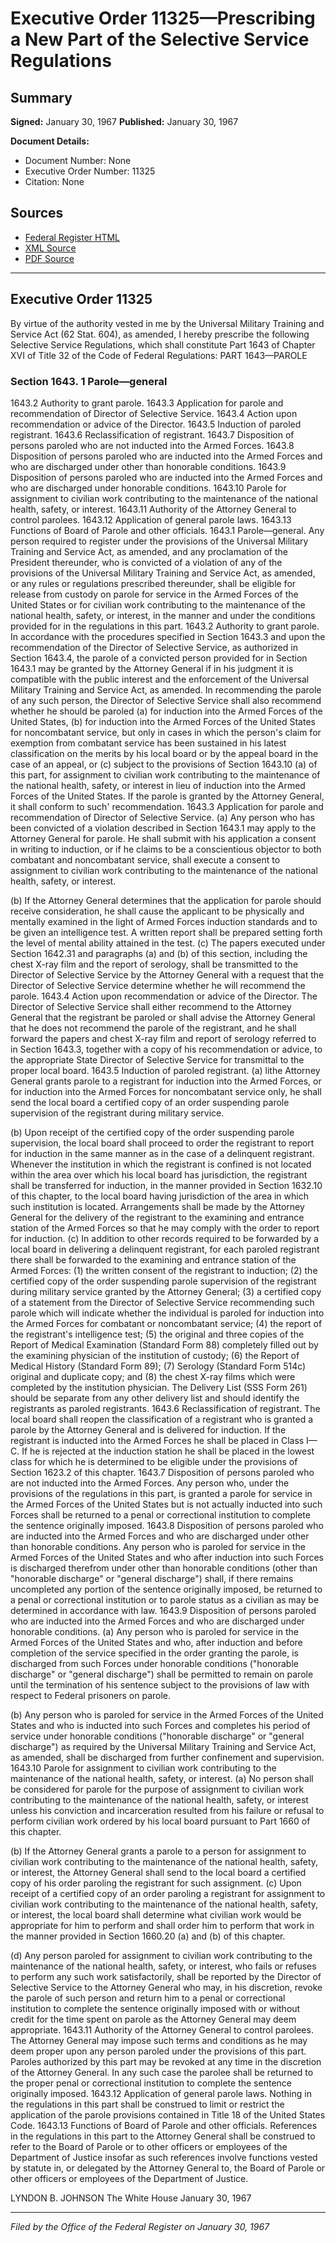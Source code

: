# Executive Order 11325—Prescribing a New Part of the Selective Service Regulations

## Summary

**Signed:** January 30, 1967
**Published:** January 30, 1967

**Document Details:**
- Document Number: None
- Executive Order Number: 11325
- Citation: None

## Sources
- [Federal Register HTML](https://www.presidency.ucsb.edu/documents/executive-order-11325-prescribing-new-part-the-selective-service-regulations)
- [XML Source](None)
- [PDF Source](None)

---

## Executive Order 11325

By virtue of the authority vested in me by the Universal Military Training and Service Act (62 Stat. 604), as amended, I hereby prescribe the following Selective Service Regulations, which shall constitute Part 1643 of Chapter XVI of Title 32 of the Code of Federal Regulations:
PART 1643—PAROLE
### Section 1643. 1 Parole—general

1643.2 Authority to grant parole.
1643.3 Application for parole and recommendation of Director of Selective Service.
1643.4 Action upon recommendation or advice of the Director.
1643.5 Induction of paroled registrant.
1643.6 Reclassification of registrant.
1643.7 Disposition of persons paroled who are not inducted into the Armed Forces.
1643.8 Disposition of persons paroled who are inducted into the Armed Forces and who are discharged under other than honorable conditions.
1643.9 Disposition of persons paroled who are inducted into the Armed Forces and who are discharged under honorable conditions.
1643.10 Parole for assignment to civilian work contributing to the maintenance of the national health, safety, or interest.
1643.11 Authority of the Attorney General to control parolees.
1643.12 Application of general parole laws.
1643.13 Functions of Board of Parole and other officials.
1643.1 Parole—general. Any person required to register under the provisions of the Universal Military Training and Service Act, as amended, and any proclamation of the President thereunder, who is convicted of a violation of any of the provisions of the Universal Military Training and Service Act, as amended, or any rules or regulations prescribed thereunder, shall be eligible for release from custody on parole for service in the Armed Forces of the United States or for civilian work contributing to the maintenance of the national health, safety, or interest, in the manner and under the conditions provided for in the regulations in this part.
1643.2 Authority to grant parole. In accordance with the procedures specified in Section 1643.3 and upon the recommendation of the Director of Selective Service, as authorized in Section 1643.4, the parole of a convicted person provided for in Section 1643.1 may be granted by the Attorney General if in his judgment it is compatible with the public interest and the enforcement of the Universal Military Training and Service Act, as amended. In recommending the parole of any such person, the Director of Selective Service shall also recommend whether he should be paroled (a) for induction into the Armed Forces of the United States, (b) for induction into the Armed Forces of the United States for noncombatant service, but only in cases in which the person's claim for exemption from combatant service has been sustained in his latest classification on the merits by his local board or by the appeal board in the case of an appeal, or (c) subject to the provisions of Section 1643.10 (a) of this part, for assignment to civilian work contributing to the maintenance of the national health, safety, or interest in lieu of induction into the Armed Forces of the United States. If the parole is granted by the Attorney General, it shall conform to such' recommendation.
1643.3 Application for parole and recommendation of Director of Selective Service. (a) Any person who has been convicted of a violation described in Section 1643.1 may apply to the Attorney General for parole. He shall submit with his application a consent in writing to induction, or if he claims to be a conscientious objector to both combatant and noncombatant service, shall execute a consent to assignment to civilian work contributing to the maintenance of the national health, safety, or interest.

(b) If the Attorney General determines that the application for parole should receive consideration, he shall cause the applicant to be physically and mentally examined in the light of Armed Forces induction standards and to be given an intelligence test. A written report shall be prepared setting forth the level of mental ability attained in the test.
(c) The papers executed under Section 1642.31 and paragraphs (a) and (b) of this section, including the chest X-ray film and the report of serology, shall be transmitted to the Director of Selective Service by the Attorney General with a request that the Director of Selective Service determine whether he will recommend the parole.
1643.4 Action upon recommendation or advice of the Director. The Director of Selective Service shall either recommend to the Attorney General that the registrant be paroled or shall advise the Attorney General that he does not recommend the parole of the registrant, and he shall forward the papers and chest X-ray film and report of serology referred to in Section 1643.3, together with a copy of his recommendation or advice, to the appropriate State Director of Selective Service for transmittal to the proper local board.
1643.5 Induction of paroled registrant. (a) lithe Attorney General grants parole to a registrant for induction into the Armed Forces, or for induction into the Armed Forces for noncombatant service only, he shall send the local board a certified copy of an order suspending parole supervision of the registrant during military service.

(b) Upon receipt of the certified copy of the order suspending parole supervision, the local board shall proceed to order the registrant to report for induction in the same manner as in the case of a delinquent registrant. Whenever the institution in which the registrant is confined is not located within the area over which his local board has jurisdiction, the registrant shall be transferred for induction, in the manner provided in Section 1632.10 of this chapter, to the local board having jurisdiction of the area in which such institution is located. Arrangements shall be made by the Attorney General for the delivery of the registrant to the examining and entrance station of the Armed Forces so that he may comply with the order to report for induction.
(c) In addition to other records required to be forwarded by a local board in delivering a delinquent registrant, for each paroled registrant there shall be forwarded to the examining and entrance station of the Armed Forces:
    (1) the written consent of the registrant to induction;
    (2) the certified copy of the order suspending parole supervision of the registrant during military service granted by the Attorney General;
    (3) a certified copy of a statement from the Director of Selective Service recommending such parole which will indicate whether the individual is paroled for induction into the Armed Forces for combatant or noncombatant service;
    (4) the report of the registrant's intelligence test;
    (5) the original and three copies of the Report of Medical Examination (Standard Form 88) completely filled out by the examining physician of the institution of custody;
    (6) the Report of Medical History (Standard Form 89);
    (7) Serology (Standard Form 514c) original and duplicate copy; and
    (8) the chest X-ray films which were completed by the institution physician.
The Delivery List (SSS Form 261) should be separate from any other delivery list and should identify the registrants as paroled registrants.
1643.6 Reclassification of registrant. The local board shall reopen the classification of a registrant who is granted a parole by the Attorney General and is delivered for induction. If the registrant is inducted into the Armed Forces he shall be placed in Class I—C. If he is rejected at the induction station he shall be placed in the lowest class for which he is determined to be eligible under the provisions of Section 1623.2 of this chapter.
1643.7 Disposition of persons paroled who are not inducted into the Armed Forces. Any person who, under the provisions of the regulations in this part, is granted a parole for service in the Armed Forces of the United States but is not actually inducted into such Forces shall be returned to a penal or correctional institution to complete the sentence originally imposed.
1643.8 Disposition of persons paroled who are inducted into the Armed Forces and who are discharged under other than honorable conditions. Any person who is paroled for service in the Armed Forces of the United States and who after induction into such Forces is discharged therefrom under other than honorable conditions (other than "honorable discharge" or "general discharge") shall, if there remains uncompleted any portion of the sentence originally imposed, be returned to a penal or correctional institution or to parole status as a civilian as may be determined in accordance with law.
1643.9 Disposition of persons paroled who are inducted into the Armed Forces and who are discharged under honorable conditions. (a) Any person who is paroled for service in the Armed Forces of the United States and who, after induction and before completion of the service specified in the order granting the parole, is discharged from such Forces under honorable conditions ("honorable discharge" or "general discharge") shall be permitted to remain on parole until the termination of his sentence subject to the provisions of law with respect to Federal prisoners on parole.

(b) Any person who is paroled for service in the Armed Forces of the United States and who is inducted into such Forces and completes his period of service under honorable conditions ("honorable discharge" or "general discharge") as required by the Universal Military Training and Service Act, as amended, shall be discharged from further confinement and supervision.
1643.10 Parole for assignment to civilian work contributing to the maintenance of the national health, safety, or interest. (a) No person shall be considered for parole for the purpose of assignment to civilian work contributing to the maintenance of the national health, safety, or interest unless his conviction and incarceration resulted from his failure or refusal to perform civilian work ordered by his local board pursuant to Part 1660 of this chapter.

(b) If the Attorney General grants a parole to a person for assignment to civilian work contributing to the maintenance of the national health, safety, or interest, the Attorney General shall send to the local board a certified copy of his order paroling the registrant for such assignment.
(c) Upon receipt of a certified copy of an order paroling a registrant for assignment to civilian work contributing to the maintenance of the national health, safety, or interest, the local board shall determine what civilian work would be appropriate for him to perform and shall order him to perform that work in the manner provided in Section 1660.20 (a) and (b) of this chapter.

(d) Any person paroled for assignment to civilian work contributing to the maintenance of the national health, safety, or interest, who fails or refuses to perform any such work satisfactorily, shall be reported by the Director of Selective Service to the Attorney General who may, in his discretion, revoke the parole of such person and return him to a penal or correctional institution to complete the sentence originally imposed with or without credit for the time spent on parole as the Attorney General may deem appropriate.
1643.11 Authority of the Attorney General to control parolees. The Attorney General may impose such terms and conditions as he may deem proper upon any person paroled under the provisions of this part. Paroles authorized by this part may be revoked at any time in the discretion of the Attorney General. In any such case the parolee shall be returned to the proper penal or correctional institution to complete the sentence originally imposed.
1643.12 Application of general parole laws. Nothing in the regulations in this part shall be construed to limit or restrict the application of the parole provisions contained in Title 18 of the United States Code.
1643.13 Functions of Board of Parole and other officials. References in the regulations in this part to the Attorney General shall be construed to refer to the Board of Parole or to other officers or employees of the Department of Justice insofar as such references involve functions vested by statute in, or delegated by the Attorney General to, the Board of Parole or other officers or employees of the Department of Justice.

LYNDON B. JOHNSON
The White House
January 30, 1967

---

*Filed by the Office of the Federal Register on January 30, 1967*
